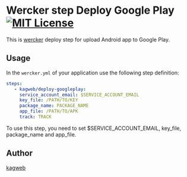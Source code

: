 Wercker step Deploy Google Play [![MIT License](http://img.shields.io/badge/license-MIT-blue.svg?style=flat)](https://github.com/kagweb/wercker-step-deploy-googleplay/blob/master/LICENCE)
====

This is [wercker](http://wercker.com/) deploy step for upload Android app to Google Play.

## Usage

In the `wercker.yml` of your application use the following step definition:

```yaml
steps:
   - kagweb/deploy-googleplay:
     service_account_email: $SERVICE_ACCOUNT_EMAIL
     key_file: /PATH/TO/KEY
     package_name: PACKAGE_NAME
     app_file: /PATH/TO/APK
     track: TRACK
```

To use this step, you need to set $SERVICE_ACCOUNT_EMAIL, key_file, package_name and app_file.

## Author

[kagweb](https://github.com/kagweb)